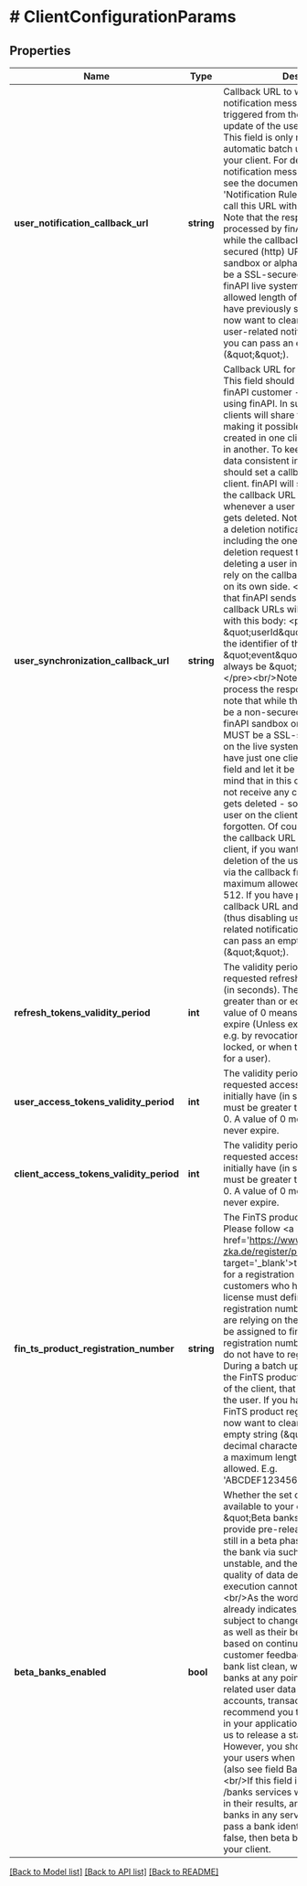 # # ClientConfigurationParams

## Properties

Name | Type | Description | Notes
------------ | ------------- | ------------- | -------------
**user_notification_callback_url** | **string** | Callback URL to which finAPI sends the notification messages that are triggered from the automatic batch update of the users&#39; bank connections. This field is only relevant if the automatic batch update is enabled for your client. For details about what the notification messages look like, please see the documentation in the &#39;Notification Rules&#39; section. finAPI will call this URL with HTTP method POST. Note that the response of the call is not processed by finAPI. Also note that while the callback URL may be a non-secured (http) URL on the finAPI sandbox or alpha environment, it MUST be a SSL-secured (https) URL on the finAPI live system.&lt;p&gt;The maximum allowed length of the URL is 512. If you have previously set a callback URL and now want to clear it (thus disabling user-related notifications altogether), you can pass an empty string (\&quot;\&quot;). | [optional]
**user_synchronization_callback_url** | **string** | Callback URL for user synchronization. This field should be set if you - as a finAPI customer - have multiple clients using finAPI. In such case, all of your clients will share the same user base, making it possible for a user to be created in one client, but then deleted in another. To keep the client-side user data consistent in all clients, you should set a callback URL for each client. finAPI will send a notification to the callback URL of each client whenever a user of your user base gets deleted. Note that finAPI will send a deletion notification to ALL clients, including the one that made the user deletion request to finAPI. So when deleting a user in finAPI, a client should rely on the callback to delete the user on its own side. &lt;p&gt;The notification that finAPI sends to the clients&#39; callback URLs will be a POST request, with this body: &lt;pre&gt;{    \&quot;userId\&quot; : string // contains the identifier of the deleted user    \&quot;event\&quot; : string // this will always be \&quot;DELETED\&quot; }&lt;/pre&gt;&lt;br/&gt;Note that finAPI does not process the response of this call. Also note that while the callback URL may be a non-secured (http) URL on the finAPI sandbox or alpha system, it MUST be a SSL-secured (https) URL on the live system.&lt;/p&gt;As long as you have just one client, you can ignore this field and let it be null. However keep in mind that in this case your client will not receive any callback when a user gets deleted - so the deletion of the user on the client-side must not be forgotten. Of course you may still use the callback URL even for just one client, if you want to implement the deletion of the user on the client-side via the callback from finAPI.&lt;p&gt; The maximum allowed length of the URL is 512. If you have previously set a callback URL and now want to clear it (thus disabling user synchronization related notifications for this client), you can pass an empty string (\&quot;\&quot;). | [optional]
**refresh_tokens_validity_period** | **int** | The validity period that newly requested refresh tokens initially have (in seconds). The value must be greater than or equal to 60, or 0. A value of 0 means that the tokens never expire (Unless explicitly invalidated, e.g. by revocation , or when a user gets locked, or when the password is reset for a user). | [optional]
**user_access_tokens_validity_period** | **int** | The validity period that newly requested access tokens for users initially have (in seconds). The value must be greater than or equal to 60, or 0. A value of 0 means that the tokens never expire. | [optional]
**client_access_tokens_validity_period** | **int** | The validity period that newly requested access tokens for clients initially have (in seconds). The value must be greater than or equal to 60, or 0. A value of 0 means that the tokens never expire. | [optional]
**fin_ts_product_registration_number** | **string** | The FinTS product registration number. Please follow &lt;a href&#x3D;&#39;https://www.hbci-zka.de/register/prod_register.htm&#39; target&#x3D;&#39;_blank&#39;&gt;this link&lt;/a&gt; to apply for a registration number. Only customers who have an AISP or PISP license must define their FinTS product registration number. Customers who are relying on the finAPI Web Form will be assigned to finAPI&#39;s FinTS product registration number automatically and do not have to register themselves. During a batch update, finAPI is using the FinTS product registration number of the client, that was used to create the user. If you have previously set a FinTS product registration number and now want to clear it, you can pass an empty string (\&quot;\&quot;). Only hexa decimal characters in capital case with a maximum length of 25 characters are allowed. E.g. &#39;ABCDEF1234567890ABCDEF123&#39; | [optional]
**beta_banks_enabled** | **bool** | Whether the set of banks that are available to your client should include \&quot;Beta banks\&quot;. Beta banks provide pre-release interfaces that are still in a beta phase. Communication to the bank via such interfaces might be unstable, and the correctness and/or quality of data delivery or payment execution cannot be guaranteed.&lt;br/&gt;As the word \&quot;BETA\&quot; already indicates, Beta banks are subject to changes. Their properties, as well as their behaviour can change based on continuous tests and customer feedback. Also, to keep our bank list clean, we might remove Beta banks at any point in time, including all related user data (bank connections, accounts, transactions etc). We still recommend you to enable beta banks in your application, because it enables us to release a stable interface faster. However, you should point it out to your users when using a beta bank (also see field Bank.isBeta).&lt;br/&gt;&lt;br/&gt;If this field is true, then the GET /banks services will include beta banks in their results, and you can use beta banks in any service where you can pass a bank identifier. If the field is false, then beta banks will not exist for your client. | [optional]

[[Back to Model list]](../../README.md#models) [[Back to API list]](../../README.md#endpoints) [[Back to README]](../../README.md)
